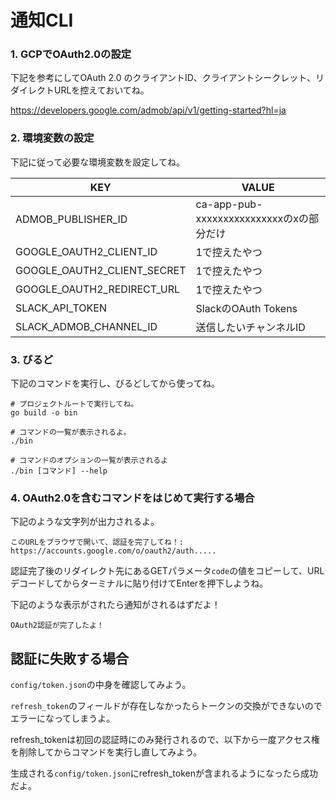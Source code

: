# 通知CLI

### 1. GCPでOAuth2.0の設定

下記を参考にしてOAuth 2.0 のクライアントID、クライアントシークレット、リダイレクトURLを控えておいてね。

https://developers.google.com/admob/api/v1/getting-started?hl=ja


### 2. 環境変数の設定

下記に従って必要な環境変数を設定してね。

|KEY|VALUE|
|-|-|
|ADMOB_PUBLISHER_ID|ca-app-pub-xxxxxxxxxxxxxxxxのxの部分だけ|
|GOOGLE_OAUTH2_CLIENT_ID|1で控えたやつ|
|GOOGLE_OAUTH2_CLIENT_SECRET|1で控えたやつ|
|GOOGLE_OAUTH2_REDIRECT_URL|1で控えたやつ|
|SLACK_API_TOKEN|SlackのOAuth Tokens|
|SLACK_ADMOB_CHANNEL_ID|送信したいチャンネルID|

### 3. びるど

下記のコマンドを実行し、びるどしてから使ってね。

```
# プロジェクトルートで実行してね。
go build -o bin

# コマンドの一覧が表示されるよ。
./bin

# コマンドのオプションの一覧が表示されるよ
./bin [コマンド] --help
```

### 4. OAuth2.0を含むコマンドをはじめて実行する場合

下記のような文字列が出力されるよ。

```
このURLをブラウザで開いて、認証を完了してね！: https://accounts.google.com/o/oauth2/auth.....
```

認証完了後のリダイレクト先にあるGETパラメータ`code`の値をコピーして、URLデコードしてからターミナルに貼り付けてEnterを押下しようね。

下記のような表示がされたら通知がされるはずだよ！

```
OAuth2認証が完了したよ！
```

## 認証に失敗する場合

`config/token.json`の中身を確認してみよう。

`refresh_token`のフィールドが存在しなかったらトークンの交換ができないのでエラーになってしまうよ。

refresh_tokenは初回の認証時にのみ発行されるので、以下から一度アクセス権を削除してからコマンドを実行し直してみよう。

生成される`config/token.json`にrefresh_tokenが含まれるようになったら成功だよ。